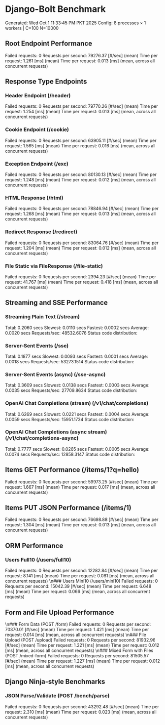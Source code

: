# Django-Bolt Benchmark
Generated: Wed Oct  1 11:33:45 PM PKT 2025
Config: 8 processes × 1 workers | C=100 N=10000

## Root Endpoint Performance
Failed requests:        0
Requests per second:    79276.37 [#/sec] (mean)
Time per request:       1.261 [ms] (mean)
Time per request:       0.013 [ms] (mean, across all concurrent requests)

## Response Type Endpoints

### Header Endpoint (/header)
Failed requests:        0
Requests per second:    79770.26 [#/sec] (mean)
Time per request:       1.254 [ms] (mean)
Time per request:       0.013 [ms] (mean, across all concurrent requests)

### Cookie Endpoint (/cookie)
Failed requests:        0
Requests per second:    63905.11 [#/sec] (mean)
Time per request:       1.565 [ms] (mean)
Time per request:       0.016 [ms] (mean, across all concurrent requests)

### Exception Endpoint (/exc)
Failed requests:        0
Requests per second:    80130.13 [#/sec] (mean)
Time per request:       1.248 [ms] (mean)
Time per request:       0.012 [ms] (mean, across all concurrent requests)

### HTML Response (/html)
Failed requests:        0
Requests per second:    78846.94 [#/sec] (mean)
Time per request:       1.268 [ms] (mean)
Time per request:       0.013 [ms] (mean, across all concurrent requests)

### Redirect Response (/redirect)
Failed requests:        0
Requests per second:    83064.76 [#/sec] (mean)
Time per request:       1.204 [ms] (mean)
Time per request:       0.012 [ms] (mean, across all concurrent requests)

### File Static via FileResponse (/file-static)
Failed requests:        0
Requests per second:    2394.23 [#/sec] (mean)
Time per request:       41.767 [ms] (mean)
Time per request:       0.418 [ms] (mean, across all concurrent requests)

## Streaming and SSE Performance

### Streaming Plain Text (/stream)
  Total:	0.2060 secs
  Slowest:	0.0110 secs
  Fastest:	0.0002 secs
  Average:	0.0020 secs
  Requests/sec:	48532.6076
Status code distribution:

### Server-Sent Events (/sse)
  Total:	0.1877 secs
  Slowest:	0.0093 secs
  Fastest:	0.0001 secs
  Average:	0.0018 secs
  Requests/sec:	53273.1514
Status code distribution:

### Server-Sent Events (async) (/sse-async)
  Total:	0.3609 secs
  Slowest:	0.0138 secs
  Fastest:	0.0003 secs
  Average:	0.0035 secs
  Requests/sec:	27709.8634
Status code distribution:

### OpenAI Chat Completions (stream) (/v1/chat/completions)
  Total:	0.6269 secs
  Slowest:	0.0221 secs
  Fastest:	0.0004 secs
  Average:	0.0059 secs
  Requests/sec:	15951.1734
Status code distribution:

### OpenAI Chat Completions (async stream) (/v1/chat/completions-async)
  Total:	0.7777 secs
  Slowest:	0.0265 secs
  Fastest:	0.0005 secs
  Average:	0.0074 secs
  Requests/sec:	12858.3147
Status code distribution:

## Items GET Performance (/items/1?q=hello)
Failed requests:        0
Requests per second:    59973.25 [#/sec] (mean)
Time per request:       1.667 [ms] (mean)
Time per request:       0.017 [ms] (mean, across all concurrent requests)

## Items PUT JSON Performance (/items/1)
Failed requests:        0
Requests per second:    76698.88 [#/sec] (mean)
Time per request:       1.304 [ms] (mean)
Time per request:       0.013 [ms] (mean, across all concurrent requests)

## ORM Performance
### Users Full10 (/users/full10)
Failed requests:        0
Requests per second:    12282.84 [#/sec] (mean)
Time per request:       8.141 [ms] (mean)
Time per request:       0.081 [ms] (mean, across all concurrent requests)
\n### Users Mini10 (/users/mini10)
Failed requests:        0
Requests per second:    15042.39 [#/sec] (mean)
Time per request:       6.648 [ms] (mean)
Time per request:       0.066 [ms] (mean, across all concurrent requests)

## Form and File Upload Performance
\n### Form Data (POST /form)
Failed requests:        0
Requests per second:    70370.01 [#/sec] (mean)
Time per request:       1.421 [ms] (mean)
Time per request:       0.014 [ms] (mean, across all concurrent requests)
\n### File Upload (POST /upload)
Failed requests:        0
Requests per second:    81932.96 [#/sec] (mean)
Time per request:       1.221 [ms] (mean)
Time per request:       0.012 [ms] (mean, across all concurrent requests)
\n### Mixed Form with Files (POST /mixed-form)
Failed requests:        0
Requests per second:    81505.57 [#/sec] (mean)
Time per request:       1.227 [ms] (mean)
Time per request:       0.012 [ms] (mean, across all concurrent requests)

## Django Ninja-style Benchmarks
### JSON Parse/Validate (POST /bench/parse)
Failed requests:        0
Requests per second:    43292.48 [#/sec] (mean)
Time per request:       2.310 [ms] (mean)
Time per request:       0.023 [ms] (mean, across all concurrent requests)
